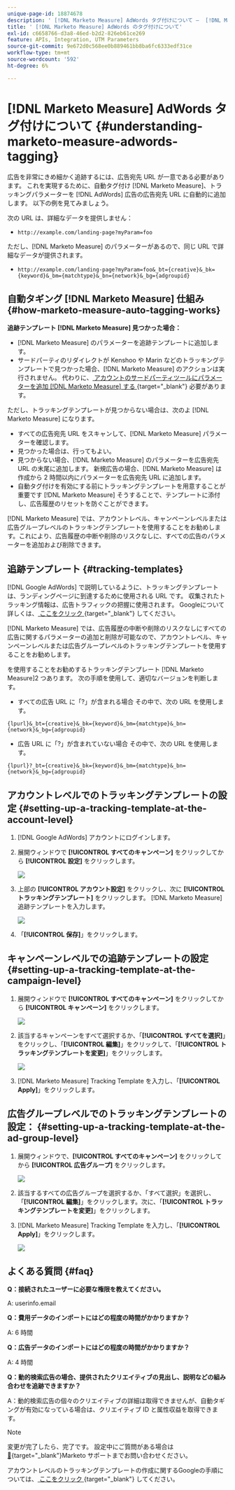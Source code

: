 ```yaml
---
unique-page-id: 18874678
description: ' [!DNL Marketo Measure] AdWords タグ付けについて –  [!DNL Marketo Measure]'
title: ' [!DNL Marketo Measure] AdWords のタグ付けについて'
exl-id: c6658766-d3a8-46ed-b2d2-826eb61ce269
feature: APIs, Integration, UTM Parameters
source-git-commit: 9e672d0c568ee0b889461bb8ba6fc6333edf31ce
workflow-type: tm+mt
source-wordcount: '592'
ht-degree: 6%

---
```


# [!DNL Marketo Measure] AdWords タグ付けについて {#understanding-marketo-measure-adwords-tagging}

広告を非常にきめ細かく追跡するには、広告宛先 URL が一意である必要があります。 これを実現するために、自動タグ付け [!DNL Marketo Measure]、トラッキングパラメーターを [!DNL AdWords] 広告の広告宛先 URL に自動的に追加します。 以下の例を見てみましょう。

次の URL は、詳細なデータを提供しません：

* `http://example.com/landing-page?myParam=foo`

ただし、[!DNL Marketo Measure] のパラメーターがあるので、同じ URL で詳細なデータが提供されます。

* `http://example.com/landing-page?myParam=foo&_bt={creative}&_bk={keyword}&_bm={matchtype}&_bn={network}&_bg={adgroupid}`

## 自動タギング [!DNL Marketo Measure] 仕組み {#how-marketo-measure-auto-tagging-works}

**追跡テンプレート [!DNL Marketo Measure] 見つかった場合：**

* [!DNL Marketo Measure] のパラメーターを追跡テンプレートに追加します。
* サードパーティのリダイレクトが Kenshoo や Marin などのトラッキングテンプレートで見つかった場合、[!DNL Marketo Measure] のアクションは実行されません。 代わりに、[ アカウントのサードパーティツールにパラメーターを追加  [!DNL Marketo Measure]  する ](/help/api-connections/utilizing-marketo-measures-api-connections/how-bid-management-tools-affect-marketo-measure.md){target="_blank"} 必要があります。

ただし、トラッキングテンプレートが見つからない場合は、次のよ [!DNL Marketo Measure] になります。

* すべての広告宛先 URL をスキャンして、[!DNL Marketo Measure] パラメーターを確認します。
* 見つかった場合は、行ってもよい。
* 見つからない場合、[!DNL Marketo Measure] のパラメーターを広告宛先 URL の末尾に追加します。 新規広告の場合、[!DNL Marketo Measure] は作成から 2 時間以内にパラメーターを広告宛先 URL に追加します。
* 自動タグ付けを有効にする前にトラッキングテンプレートを用意することが重要です [!DNL Marketo Measure] そうすることで、テンプレートに添付し、広告履歴のリセットを防ぐことができます。

[!DNL Marketo Measure] では、アカウントレベル、キャンペーンレベルまたは広告グループレベルのトラッキングテンプレートを使用することをお勧めします。これにより、広告履歴の中断や削除のリスクなしに、すべての広告のパラメーターを追加および削除できます。

## 追跡テンプレート {#tracking-templates}

[!DNL Google AdWords] で説明しているように、トラッキングテンプレートは、ランディングページに到達するために使用される URL です。 収集されたトラッキング情報は、広告トラフィックの把握に使用されます。 Googleについて詳しくは、[ ここをクリック ](https://support.google.com/adwords/answer/7197008?hl=en){target="_blank"} してください。

[!DNL Marketo Measure] では、広告履歴の中断や削除のリスクなしにすべての広告に関するパラメーターの追加と削除が可能なので、アカウントレベル、キャンペーンレベルまたは広告グループレベルのトラッキングテンプレートを使用することをお勧めします。

を使用することをお勧めするトラッキングテンプレート [!DNL Marketo Measure]2 つあります。 次の手順を使用して、適切なバージョンを判断します。

* すべての広告 URL に「?」が含まれる場合 その中で、次の URL を使用します。

`{lpurl}&_bt={creative}&_bk={keyword}&_bm={matchtype}&_bn={network}&_bg={adgroupid}`

* 広告 URL に「?」が含まれていない場合 その中で、次の URL を使用します。

`{lpurl}?_bt={creative}&_bk={keyword}&_bm={matchtype}&_bn={network}&_bg={adgroupid}`

## アカウントレベルでのトラッキングテンプレートの設定 {#setting-up-a-tracking-template-at-the-account-level}

1. [!DNL Google AdWords] アカウントにログインします。

1. 展開ウィンドウで **[!UICONTROL すべてのキャンペーン]** をクリックしてから **[!UICONTROL 設定]** をクリックします。

   ![](assets/1.png)

1. 上部の **[!UICONTROL アカウント設定]** をクリックし、次に **[!UICONTROL トラッキングテンプレート]** をクリックします。 [!DNL Marketo Measure] 追跡テンプレートを入力します。

   ![](assets/2-1.png)

1. 「**[!UICONTROL 保存]**」をクリックします。

## キャンペーンレベルでの追跡テンプレートの設定 {#setting-up-a-tracking-template-at-the-campaign-level}

1. 展開ウィンドウで **[!UICONTROL すべてのキャンペーン]** をクリックしてから **[!UICONTROL キャンペーン]** をクリックします。

   ![](assets/3.png)

1. 該当するキャンペーンをすべて選択するか、「**[!UICONTROL すべてを選択]**」をクリックし、「**[!UICONTROL 編集]**」をクリックして、「**[!UICONTROL トラッキングテンプレートを変更]**」をクリックします。

   ![](assets/4-1.png)

1. [!DNL Marketo Measure] Tracking Template を入力し、「**[!UICONTROL Apply]**」をクリックします。

## 広告グループレベルでのトラッキングテンプレートの設定： {#setting-up-a-tracking-template-at-the-ad-group-level}

1. 展開ウィンドウで、**[!UICONTROL すべてのキャンペーン]** をクリックしてから **[!UICONTROL 広告グループ]** をクリックします。

   ![](assets/5-1.png)

1. 該当するすべての広告グループを選択するか、「すべて選択」を選択し、「**[!UICONTROL 編集]**」をクリックします。次に、「**[!UICONTROL トラッキングテンプレートを変更]**」をクリックします。

1. [!DNL Marketo Measure] Tracking Template を入力し、「**[!UICONTROL Apply]**」をクリックします。

   ![](assets/6-1.png)

## よくある質問 {#faq}

**Q：接続されたユーザーに必要な権限を教えてください。**

A: userinfo.email

**Q：費用データのインポートにはどの程度の時間がかかりますか？**

A: 6 時間

**Q：広告データのインポートにはどの程度の時間がかかりますか？**

A: 4 時間

**Q：動的検索広告の場合、提供されたクリエイティブの見出し、説明などの組み合わせを追跡できますか？**

A：動的検索広告の個々のクリエイティブの詳細は取得できませんが、自動タギングが有効になっている場合は、クリエイティブ ID と属性収益を取得できます。

>[!NOTE]
>
>変更が完了したら、完了です。 設定中にご質問がある場合は [&#128279;](https://nation.marketo.com/t5/support/ct-p/Support){target="_blank"}Marketo サポートまでお問い合わせください。

アカウントレベルのトラッキングテンプレートの作成に関するGoogleの手順については、[ ここをクリック ](https://support.google.com/adwords/answer/6076199?hl=en#tracking){target="_blank"} してください。
